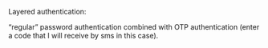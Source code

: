 Layered authentication:

“regular” password authentication combined with OTP authentication (enter a code that I will receive by sms in this case).
